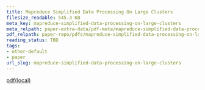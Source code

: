 ```yaml
---
title: Mapreduce Simplified Data Processing On Large Clusters
filesize_readable: 545.3 KB
meta_key: mapreduce-simplified-data-processing-on-large-clusters
meta_relpath: paper-extra-data/pdf-meta/mapreduce-simplified-data-processing-on-large-clusters.yaml
pdf_relpath: paper-repo/pdfs/mapreduce-simplified-data-processing-on-large-clusters.pdf
reading_status: TBD
tags:
- other-default
- paper
url_slug: mapreduce-simplified-data-processing-on-large-clusters
---
```


[pdf(local)](../../paper-repo/pdfs/mapreduce-simplified-data-processing-on-large-clusters.pdf)
